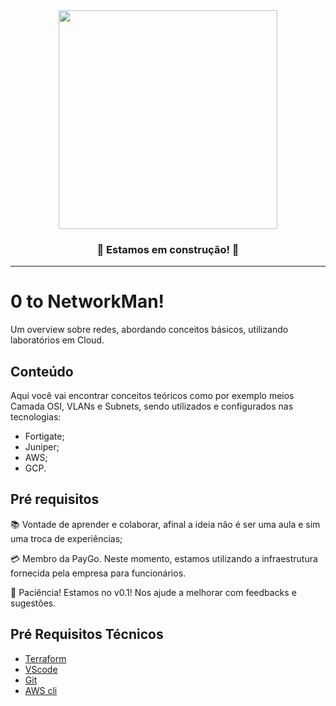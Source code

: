 <div align="center">
<img src="https://media.giphy.com/media/tAeB6dptxnoli/giphy.gif" width="350" >
<p> <b><h3>🚧 Estamos em construção! 🚧 </h3></b></p>
</div>

---
# 0 to NetworkMan!
Um overview sobre redes, abordando conceitos básicos, utilizando laboratórios em Cloud.

## Conteúdo
Aqui você vai encontrar conceitos teóricos como por exemplo meios Camada OSI, VLANs e Subnets, sendo utilizados e configurados nas tecnologias:

- Fortigate;
- Juniper;
- AWS;
- GCP.

## Pré requisitos
📚 Vontade de aprender e colaborar, afinal a ideia não é ser uma aula e sim uma troca de experiências;

💳 Membro da PayGo. Neste momento, estamos utilizando a infraestrutura fornecida pela empresa para funcionários.

🧠 Paciência! Estamos no v0.1! Nos ajude a melhorar com feedbacks e sugestões.

## Pré Requisitos Técnicos
- [Terraform](https://www.terraform.io/downloads.html)
- [VScode](https://code.visualstudio.com/download)
- [Git](https://git-scm.com/book/pt-br/v2/Come%C3%A7ando-Instalando-o-Git)
- [AWS cli](https://aws.amazon.com/pt/cli/)